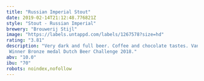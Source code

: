 ```yaml
---
title: "Russian Imperial Stout"
date: 2019-02-14T21:12:48.776821Z
style: "Stout - Russian Imperial"
brewery: "Brouwerij Stijl"
image: "https://labels.untappd.com/labels/1267578?size=hd"
rating: "3.81"
description: "Very dark and full beer. Coffee and chocolate tastes. Vanilla and seasalt in the recipe. Winner Bronze medal Dutch Beer Challenge 2018."
abv: "10.0"
ibu: "70"
robots: noindex,nofollow
---
```

